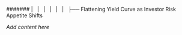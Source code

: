 ####### |   |   |   |   |   |   ├── Flattening Yield Curve as Investor Risk Appetite Shifts

*Add content here*